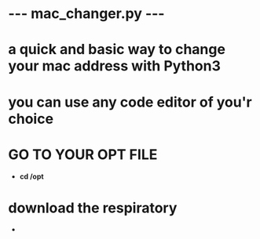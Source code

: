 # --- mac_changer.py ---
# a quick and basic way to change your mac address with Python3
# you can use any code editor of you'r choice
 
# GO TO YOUR OPT FILE 
  - <b> cd /opt <b> 
# download the respiratory 
- <b> 

